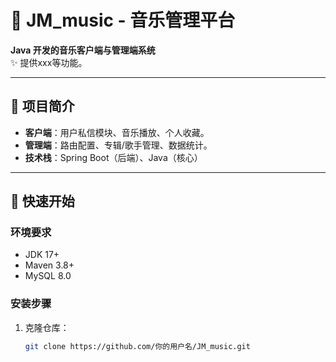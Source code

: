 # 🎵 JM_music - 音乐管理平台

**Java 开发的音乐客户端与管理端系统**  
✨ 提供xxx等功能。

---

## 📌 项目简介
- **客户端**：用户私信模块、音乐播放、个人收藏。
- **管理端**：路由配置、专辑/歌手管理、数据统计。
- **技术栈**：Spring Boot（后端）、Java（核心）

---

## 🚀 快速开始
### 环境要求
- JDK 17+
- Maven 3.8+
- MySQL 8.0

### 安装步骤
1. 克隆仓库：
   ```bash
   git clone https://github.com/你的用户名/JM_music.git